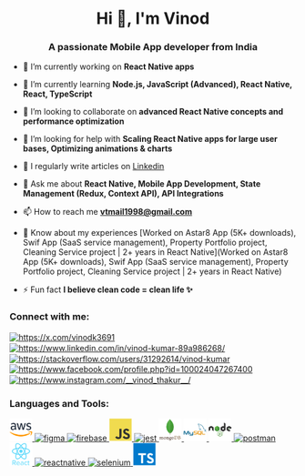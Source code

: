 <h1 align="center">Hi 👋, I'm Vinod</h1>
<h3 align="center">A passionate Mobile App developer from India</h3>

- 🔭 I’m currently working on **React Native apps**

- 🌱 I’m currently learning **Node.js, JavaScript (Advanced), React Native, React, TypeScript**

- 👯 I’m looking to collaborate on **advanced React Native concepts and performance optimization**

- 🤝 I’m looking for help with **Scaling React Native apps for large user bases, Optimizing animations & charts**

- 📝 I regularly write articles on [Linkedin](Linkedin)

- 💬 Ask me about **React Native, Mobile App Development, State Management (Redux, Context API), API Integrations**

- 📫 How to reach me **vtmail1998@gmail.com**

- 📄 Know about my experiences [Worked on Astar8 App (5K+ downloads), Swif App (SaaS service management), Property Portfolio project, Cleaning Service project | 2+ years in React Native](Worked on Astar8 App (5K+ downloads), Swif App (SaaS service management), Property Portfolio project, Cleaning Service project | 2+ years in React Native)

- ⚡ Fun fact **I believe clean code = clean life ✨**

<h3 align="left">Connect with me:</h3>
<p align="left">
<a href="https://twitter.com/https://x.com/vinodk3691" target="blank"><img align="center" src="https://raw.githubusercontent.com/rahuldkjain/github-profile-readme-generator/master/src/images/icons/Social/twitter.svg" alt="https://x.com/vinodk3691" height="30" width="40" /></a>
<a href="https://linkedin.com/in/https://www.linkedin.com/in/vinod-kumar-89a986268/" target="blank"><img align="center" src="https://raw.githubusercontent.com/rahuldkjain/github-profile-readme-generator/master/src/images/icons/Social/linked-in-alt.svg" alt="https://www.linkedin.com/in/vinod-kumar-89a986268/" height="30" width="40" /></a>
<a href="https://stackoverflow.com/users/https://stackoverflow.com/users/31292614/vinod-kumar" target="blank"><img align="center" src="https://raw.githubusercontent.com/rahuldkjain/github-profile-readme-generator/master/src/images/icons/Social/stack-overflow.svg" alt="https://stackoverflow.com/users/31292614/vinod-kumar" height="30" width="40" /></a>
<a href="https://fb.com/https://www.facebook.com/profile.php?id=100024047267400" target="blank"><img align="center" src="https://raw.githubusercontent.com/rahuldkjain/github-profile-readme-generator/master/src/images/icons/Social/facebook.svg" alt="https://www.facebook.com/profile.php?id=100024047267400" height="30" width="40" /></a>
<a href="https://instagram.com/https://www.instagram.com/__vinod_thakur__/" target="blank"><img align="center" src="https://raw.githubusercontent.com/rahuldkjain/github-profile-readme-generator/master/src/images/icons/Social/instagram.svg" alt="https://www.instagram.com/__vinod_thakur__/" height="30" width="40" /></a>
</p>

<h3 align="left">Languages and Tools:</h3>
<p align="left"> <a href="https://aws.amazon.com" target="_blank" rel="noreferrer"> <img src="https://raw.githubusercontent.com/devicons/devicon/master/icons/amazonwebservices/amazonwebservices-original-wordmark.svg" alt="aws" width="40" height="40"/> </a> <a href="https://www.figma.com/" target="_blank" rel="noreferrer"> <img src="https://www.vectorlogo.zone/logos/figma/figma-icon.svg" alt="figma" width="40" height="40"/> </a> <a href="https://firebase.google.com/" target="_blank" rel="noreferrer"> <img src="https://www.vectorlogo.zone/logos/firebase/firebase-icon.svg" alt="firebase" width="40" height="40"/> </a> <a href="https://developer.mozilla.org/en-US/docs/Web/JavaScript" target="_blank" rel="noreferrer"> <img src="https://raw.githubusercontent.com/devicons/devicon/master/icons/javascript/javascript-original.svg" alt="javascript" width="40" height="40"/> </a> <a href="https://jestjs.io" target="_blank" rel="noreferrer"> <img src="https://www.vectorlogo.zone/logos/jestjsio/jestjsio-icon.svg" alt="jest" width="40" height="40"/> </a> <a href="https://www.mongodb.com/" target="_blank" rel="noreferrer"> <img src="https://raw.githubusercontent.com/devicons/devicon/master/icons/mongodb/mongodb-original-wordmark.svg" alt="mongodb" width="40" height="40"/> </a> <a href="https://www.mysql.com/" target="_blank" rel="noreferrer"> <img src="https://raw.githubusercontent.com/devicons/devicon/master/icons/mysql/mysql-original-wordmark.svg" alt="mysql" width="40" height="40"/> </a> <a href="https://nodejs.org" target="_blank" rel="noreferrer"> <img src="https://raw.githubusercontent.com/devicons/devicon/master/icons/nodejs/nodejs-original-wordmark.svg" alt="nodejs" width="40" height="40"/> </a> <a href="https://postman.com" target="_blank" rel="noreferrer"> <img src="https://www.vectorlogo.zone/logos/getpostman/getpostman-icon.svg" alt="postman" width="40" height="40"/> </a> <a href="https://reactjs.org/" target="_blank" rel="noreferrer"> <img src="https://raw.githubusercontent.com/devicons/devicon/master/icons/react/react-original-wordmark.svg" alt="react" width="40" height="40"/> </a> <a href="https://reactnative.dev/" target="_blank" rel="noreferrer"> <img src="https://reactnative.dev/img/header_logo.svg" alt="reactnative" width="40" height="40"/> </a> <a href="https://www.selenium.dev" target="_blank" rel="noreferrer"> <img src="https://raw.githubusercontent.com/detain/svg-logos/780f25886640cef088af994181646db2f6b1a3f8/svg/selenium-logo.svg" alt="selenium" width="40" height="40"/> </a> <a href="https://www.typescriptlang.org/" target="_blank" rel="noreferrer"> <img src="https://raw.githubusercontent.com/devicons/devicon/master/icons/typescript/typescript-original.svg" alt="typescript" width="40" height="40"/> </a> </p>
